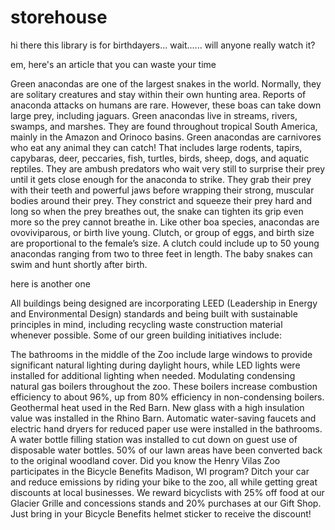 # storehouse
hi there
this library is for birthdayers...
wait......
will anyone really watch it?

em, here's an article that you can waste your time

Green anacondas are one of the largest snakes in the world. Normally, they are solitary creatures and stay within their own hunting area. Reports of anaconda attacks on humans are rare. However, these boas can take down large prey, including jaguars.
Green anacondas live in streams, rivers, swamps, and marshes. They are found throughout tropical South America, mainly in the Amazon and Orinoco basins.
Green anacondas are carnivores who eat any animal they can catch! That includes large rodents, tapirs, capybaras, deer, peccaries, fish, turtles, birds, sheep, dogs, and aquatic reptiles. They are ambush predators who wait very still to surprise their prey until it gets close enough for the anaconda to strike. They grab their prey with their teeth and powerful jaws before wrapping their strong, muscular bodies around their prey. They constrict and squeeze their prey hard and long so when the prey breathes out, the snake can tighten its grip even more so the prey cannot breathe in.
Like other boa species, anacondas are ovoviviparous, or birth live young. Clutch, or group of eggs, and birth size are proportional to the female’s size. A clutch could include up to 50 young anacondas ranging from two to three feet in length. The baby snakes can swim and hunt shortly after birth.

here is another one

All buildings being designed are incorporating LEED (Leadership in Energy and Environmental Design) standards and being built with sustainable principles in mind, including recycling waste construction material whenever possible. Some of our green building initiatives include:

The bathrooms in the middle of the Zoo include large windows to provide significant natural lighting during daylight hours, while LED lights were installed for additional lighting when needed.
Modulating condensing natural gas boilers throughout the zoo. These boilers increase combustion efficiency to about 96%, up from 80% efficiency in non-condensing boilers.
Geothermal heat used in the Red Barn.
New glass with a high insulation value was installed in the Rhino Barn.
Automatic water-saving faucets and electric hand dryers for reduced paper use were installed in the bathrooms.
A water bottle filling station was installed to cut down on guest use of disposable water bottles.
50% of our lawn areas have been converted back to the original woodland cover.
Did you know the Henry Vilas Zoo participates in the Bicycle Benefits Madison, WI program? Ditch your car and reduce emissions by riding your bike to the zoo, all while getting great discounts at local businesses. We reward bicyclists with 25% off food at our Glacier Grille and concessions stands and 20% purchases at our Gift Shop. Just bring in your Bicycle Benefits helmet sticker to receive the discount!

